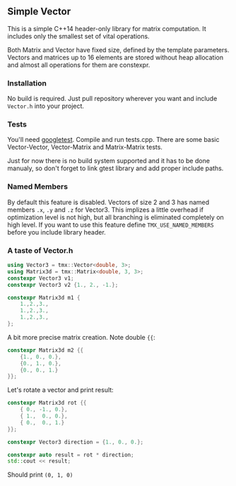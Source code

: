 ## Simple Vector ##

This is a simple C++14 header-only library for matrix computation. It includes only the smallest set
of vital operations.

Both Matrix and Vector have fixed size, defined by the template parameters. Vectors and matrices up 
to 16 elements are stored without heap allocation and almost all operations for them are constexpr.

### Installation ###
No build is required. Just pull repository wherever you want and include `Vector.h` into your project.

### Tests ###
You'll need [googletest](https://github.com/google/googletest/blob/master/googletest/).
Compile and run tests.cpp. There are some basic Vector-Vector, Vector-Matrix and Matrix-Matrix tests.

Just for now there is no build system supported and it has to be done manualy, 
so don't forget to link gtest library and add proper include paths.

### Named Members ###
By default this feature is disabled.
Vectors of size 2 and 3 has named members `.x`, `.y` and `.z` for Vector3. This implizes a little overhead if
optimization level is not high, but all branching is eliminated completely on high level. If you want to use
this feature define `TMX_USE_NAMED_MEMBERS` before you include library header.

### A taste of Vector.h ###

```c++
using Vector3 = tmx::Vector<double, 3>;
using Matrix3d = tmx::Matrix<double, 3, 3>;
constexpr Vector3 v1;
constexpr Vector3 v2 {1., 2., -1.};

constexpr Matrix3d m1 {
    1.,2.,3.,
    1.,2.,3.,
    1.,2.,3.,
};
```
A bit more precise matrix creation. Note double `{{`:
```c++
constexpr Matrix3d m2 {{
    {1., 0., 0.},
    {0., 1., 0.},
    {0., 0., 1.}
}};
```
Let's rotate a vector and print result:
```c++
constexpr Matrix3d rot {{
    { 0., -1., 0.},
    { 1.,  0., 0.},
    { 0.,  0., 1.}
}};

constexpr Vector3 direction = {1., 0., 0.};

constexpr auto result = rot * direction;
std::cout << result;
```
Should print `(0, 1, 0)`